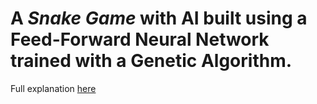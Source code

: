 # A <i>Snake Game</i> with AI built using a Feed-Forward Neural Network trained with a Genetic Algorithm.
Full explanation <a href="#!">here</a> 
